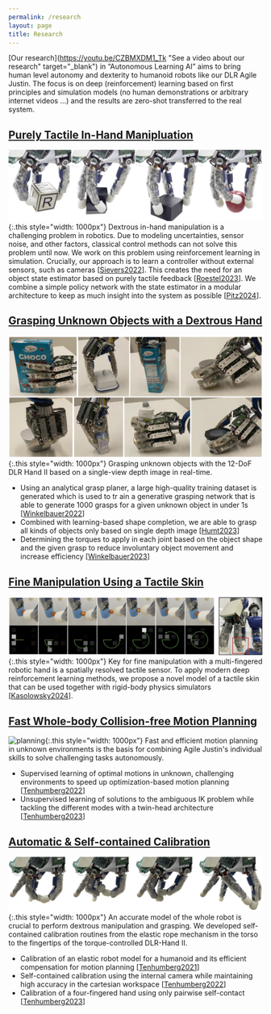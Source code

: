```yaml
---
permalink: /research
layout: page
title: Research
---
```


[Our research](https://youtu.be/CZBMXDM1_Tk "See a video about our research" target="_blank") in “Autonomous Learning AI” aims to bring human level autonomy and dexterity to humanoid robots like our DLR Agile Justin. The focus is on deep (reinforcement) learning based on first principles and simulation models (no human demonstrations or arbitrary internet videos ...) and the results are zero-shot transferred to the real system.


## [Purely Tactile In-Hand Manipluation](https://aidx-lab.org/manipulation/)
![manipulation](../assets/imgs/in-hand.jpg){:.this style="width: 1000px"}
Dextrous in-hand manipulation is a challenging problem in robotics. 
Due to modeling uncertainties, sensor noise, and other factors, classical control methods can not solve this problem until now. 
We work on this problem using reinforcement learning in simulation.
Crucially, our approach is to learn a controller without external sensors, such as cameras [[Sievers2022](https://aidx-lab.org/manipulation/icra22)].
This creates the need for an object state estimator based on purely tactile feedback [[Roestel2023](https://aidx-lab.org/manipulation/humanoids23)].
We combine a simple policy network with the state estimator in a modular architecture to keep as much insight into the system as possible [[Pitz2024](https://aidx-lab.org/manipulation/iros24)].


## [Grasping Unknown Objects with a Dextrous Hand](https://aidx-lab.org/grasping/)
![grasping](../assets/imgs/grasping.jpg){:.this style="width: 1000px"}
Grasping unknown objects with the 12-DoF DLR Hand II based on a single-view depth image in real-time.
* Using an analytical grasp planer, a large high-quality training dataset is generated which is used to tr  ain a generative grasping network that is able to generate 1000 grasps for a given unknown object in under 1s [[Winkelbauer2022](https://aidx-lab.org/grasping/iros22)]
* Combined with learning-based shape completion, we are able to grasp all kinds of objects only based on single depth image [[Humt2023](https://aidx-lab.org/grasping/humanoids23)]
* Determining the torques to apply in each joint based on the object shape and the given grasp to reduce involuntary object movement and increase efficiency [[Winkelbauer2023](https://aidx-lab.org/grasping/iros23)]

## [Fine Manipulation Using a Tactile Skin](https://aidx-lab.github.io/skin)
![skin](../assets/imgs/skin.jpg){:.this style="width: 1000px"}
Key for fine manipulation with a multi-fingered robotic hand is a spatially resolved tactile sensor. To apply modern deep reinforcement learning methods, we propose a novel model of a tactile skin that can be used together with rigid-body physics simulators [[Kasolowsky2024](https://aidx-lab.org/skin/iros24)].


## [Fast Whole-body Collision-free Motion Planning](https://aidx-lab.org/planning/)
![planning](../assets/imgs/motion-planning.jpg){:.this style="width: 1000px"}
Fast and efficient motion planning in unknown environments is the basis for combining Agile Justin's individual skills to solve challenging tasks autonomously. 
* Supervised learning of optimal motions in unknown, challenging environments to speed up optimization-based motion planning [[Tenhumberg2022](https://aidx-lab.org/2022-iros-planning/)]
* Unsupervised learning of solutions to the ambiguous IK problem while tackling the different modes with a twin-head architecture [[Tenhumberg2023](https://aidx-lab.org/2023-humanoids-ik/)]


## [Automatic & Self-contained Calibration](https://aidx-lab.github.io/calibration/)
![calibartion](../assets/imgs/calibration-tactile.jpg){:.this style="width: 1000px"}
An accurate model of the whole robot is crucial to perform dextrous manipulation and grasping.
We developed self-contained calibration routines from the elastic rope mechanism in the torso to the fingertips of the torque-controlled DLR-Hand II. 
* Calibration of an elastic robot model for a humanoid and its efficient compensation for motion planning [[Tenhumberg2021](https://aidx-lab.org/2021-humanoids-elastic/)]
* Self-contained calibration using the internal camera while maintaining high accuracy in the cartesian workspace [[Tenhumberg2022](https://aidx-lab.org/2022-humanoids-rgb/)]
* Calibration of a four-fingered hand using only pairwise self-contact [[Tenhumberg2023](https://aidx-lab.org/2023-humanoids-contact/)]

